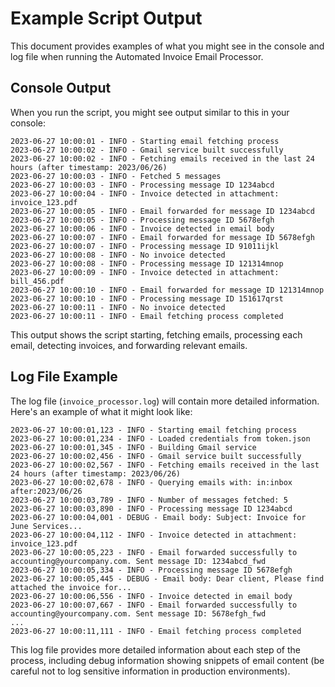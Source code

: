 # Example Script Output

This document provides examples of what you might see in the console and log file when running the Automated Invoice Email Processor.

## Console Output

When you run the script, you might see output similar to this in your console:

```
2023-06-27 10:00:01 - INFO - Starting email fetching process
2023-06-27 10:00:02 - INFO - Gmail service built successfully
2023-06-27 10:00:02 - INFO - Fetching emails received in the last 24 hours (after timestamp: 2023/06/26)
2023-06-27 10:00:03 - INFO - Fetched 5 messages
2023-06-27 10:00:03 - INFO - Processing message ID 1234abcd
2023-06-27 10:00:04 - INFO - Invoice detected in attachment: invoice_123.pdf
2023-06-27 10:00:05 - INFO - Email forwarded for message ID 1234abcd
2023-06-27 10:00:05 - INFO - Processing message ID 5678efgh
2023-06-27 10:00:06 - INFO - Invoice detected in email body
2023-06-27 10:00:07 - INFO - Email forwarded for message ID 5678efgh
2023-06-27 10:00:07 - INFO - Processing message ID 91011ijkl
2023-06-27 10:00:08 - INFO - No invoice detected
2023-06-27 10:00:08 - INFO - Processing message ID 121314mnop
2023-06-27 10:00:09 - INFO - Invoice detected in attachment: bill_456.pdf
2023-06-27 10:00:10 - INFO - Email forwarded for message ID 121314mnop
2023-06-27 10:00:10 - INFO - Processing message ID 151617qrst
2023-06-27 10:00:11 - INFO - No invoice detected
2023-06-27 10:00:11 - INFO - Email fetching process completed
```

This output shows the script starting, fetching emails, processing each email, detecting invoices, and forwarding relevant emails.

## Log File Example

The log file (`invoice_processor.log`) will contain more detailed information. Here's an example of what it might look like:

```
2023-06-27 10:00:01,123 - INFO - Starting email fetching process
2023-06-27 10:00:01,234 - INFO - Loaded credentials from token.json
2023-06-27 10:00:01,345 - INFO - Building Gmail service
2023-06-27 10:00:02,456 - INFO - Gmail service built successfully
2023-06-27 10:00:02,567 - INFO - Fetching emails received in the last 24 hours (after timestamp: 2023/06/26)
2023-06-27 10:00:02,678 - INFO - Querying emails with: in:inbox after:2023/06/26
2023-06-27 10:00:03,789 - INFO - Number of messages fetched: 5
2023-06-27 10:00:03,890 - INFO - Processing message ID 1234abcd
2023-06-27 10:00:04,001 - DEBUG - Email body: Subject: Invoice for June Services...
2023-06-27 10:00:04,112 - INFO - Invoice detected in attachment: invoice_123.pdf
2023-06-27 10:00:05,223 - INFO - Email forwarded successfully to accounting@yourcompany.com. Sent message ID: 1234abcd_fwd
2023-06-27 10:00:05,334 - INFO - Processing message ID 5678efgh
2023-06-27 10:00:05,445 - DEBUG - Email body: Dear client, Please find attached the invoice for...
2023-06-27 10:00:06,556 - INFO - Invoice detected in email body
2023-06-27 10:00:07,667 - INFO - Email forwarded successfully to accounting@yourcompany.com. Sent message ID: 5678efgh_fwd
...
2023-06-27 10:00:11,111 - INFO - Email fetching process completed
```

This log file provides more detailed information about each step of the process, including debug information showing snippets of email content (be careful not to log sensitive information in production environments).
